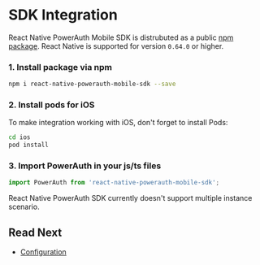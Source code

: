 # SDK Integration

React Native PowerAuth Mobile SDK is distrubuted as a public [npm package](https://www.npmjs.com/package/react-native-powerauth-mobile-sdk). React Native is supported for version `0.64.0` or higher.

### 1. Install package via npm
```sh
npm i react-native-powerauth-mobile-sdk --save
```

### 2. Install pods for iOS

To make integration working with iOS, don't forget to install Pods:

```sh
cd ios
pod install
```

### 3. Import PowerAuth in your js/ts files

```typescript
import PowerAuth from 'react-native-powerauth-mobile-sdk';
```

<!-- begin box info -->
React Native PowerAuth SDK currently doesn't support multiple instance scenario.
<!-- end -->

## Read Next

- [Configuration](./Configuration.md)
